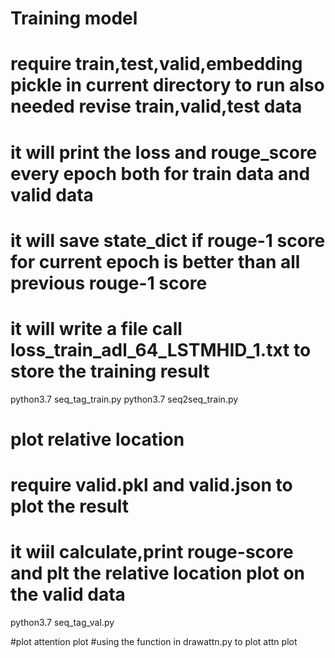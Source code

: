 # Training  model
# require train,test,valid,embedding pickle in current directory to run also needed revise train,valid,test data
# it will print the loss and rouge_score every epoch both for train data and valid data
# it will save state_dict if rouge-1 score for current epoch is better than all previous rouge-1 score
# it will write a file call loss_train_adl_64_LSTMHID_1.txt to store the training result
python3.7 seq_tag_train.py
python3.7 seq2seq_train.py


# plot relative location
# require valid.pkl and valid.json to plot the result
# it wiil calculate,print rouge-score and plt the relative location plot on the valid data
python3.7 seq_tag_val.py

#plot attention plot
#using the function in drawattn.py to plot attn plot




